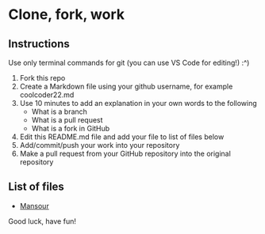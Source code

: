 # Clone, fork, work

## Instructions

Use only terminal commands for git (you can use VS Code for editing!) :^)

1. Fork this repo
2. Create a Markdown file using your github username, for example coolcoder22.md
3. Use 10 minutes to add an explanation in your own words to the following
    - What is a branch
    - What is a pull request
    - What is a fork in GitHub
4. Edit this README.md file and add your file to list of files below
5. Add/commit/push your work into your repository 
6. Make a pull request from your GitHub repository into the original repository

## List of files

- [Mansour](./mansour.md)

Good luck, have fun!
